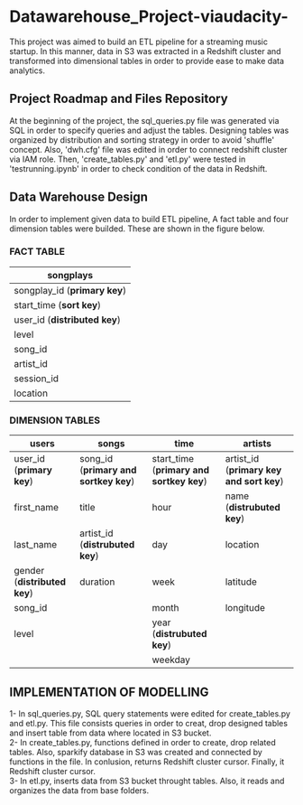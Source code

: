 # Datawarehouse_Project-viaudacity-

This project was aimed to build an ETL pipeline for a streaming music startup. In this manner, data in S3 was extracted in a Redshift cluster and transformed into dimensional tables in order to provide ease to make data analytics.


## Project Roadmap and Files Repository

At the beginning of the project, the sql_queries.py file was generated via SQL in order to specify queries and adjust the tables. Designing tables was organized by distribution and sorting strategy in order to avoid 'shuffle' concept. Also, 'dwh.cfg' file was edited in order to connect redshift cluster via IAM role. Then, 'create_tables.py' and 'etl.py' were tested in 'testrunning.ipynb' in order to check condition of the data in Redshift. 


## Data Warehouse Design

In order to implement given data to build ETL pipeline, A fact table and four dimension tables were builded. These are shown in the figure below.


### FACT TABLE

|songplays  |
| ------------- | 
| songplay_id (**primary key**) | 
| start_time (**sort key**) | 
| user_id     (**distributed key**)  | 
| level  | 
| song_id  | 
| artist_id  | 
| session_id  | 
| location  | 

### DIMENSION TABLES

|users  |songs  |   time      |  artists  |
| ------------- | ------------- |------------- | --------------- |
| user_id (**primary key**) | song_id   (**primary and sortkey key**) |start_time   (**primary and sortkey key**)| artist_id (**primary key and sort key**) |
| first_name | title | hour| name (**distrubuted key**) | 
| last_name | artist_id (**distrubuted key**) | day | location |
| gender (**distributed key**) | duration | week | latitude |
| song_id  | |  month | longitude  |
| level  | | year (**distrubuted key**) |  |
| | | weekday| |

## IMPLEMENTATION OF MODELLING

1- In sql_queries.py, SQL query statements were edited for create_tables.py and etl.py. This file consists queries in order to creat, drop designed tables and insert table from data where located in S3 bucket.   
2- In create_tables.py, functions defined in order to create, drop related tables. Also, sparkify database in S3 was created and connected by functions in the file. In conlusion, returns Redshift cluster cursor. Finally, it Redshift cluster cursor.  
3- In etl.py, inserts data from S3 bucket throught tables. Also, it reads and organizes the data from base folders.

